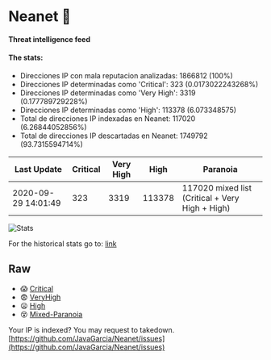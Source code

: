 # Neanet :hocho:
#### Threat intelligence feed
#### The stats:

- Direcciones IP con mala reputacion analizadas: 1866812 (100%)
- Direcciones IP determinadas como 'Critical':  323 (0.0173022243268%)
- Direcciones IP determinadas como 'Very High':  3319 (0.177789729228%)
- Direcciones IP determinadas como 'High':  113378 (6.073348575)
- Total de direcciones IP indexadas en Neanet:  117020 (6.26844052856%)
- Total de direcciones IP descartadas en Neanet:  1749792 (93.7315594714%)

| Last Update | Critical | Very High | High | Paranoia |
| --- | --- | --- | --- | --- |
| 2020-09-29 14:01:49 | 323 | 3319 | 113378 | 117020 mixed list (Critical + Very High + High)|

![Stats](https://docs.google.com/spreadsheets/d/e/2PACX-1vSnaNMIXVabIpDJjufMlzH7poXnshF3mgd8Is1g9ytUEzVsP5my4Trn8f-xkoLLQ38xpL3HtmUexLo6/pubchart?oid=501124687&format=image)

For the historical stats go to: [link](/stats.csv)
## Raw
- :scream: [Critical](https://raw.githubusercontent.com/JavaGarcia/Neanet/master/blacklists/neanet_critical.txt)
- :fearful: [VeryHigh](https://raw.githubusercontent.com/JavaGarcia/Neanet/master/blacklists/neanet_veryHigh.txtt)
- :frowning: [High](https://raw.githubusercontent.com/JavaGarcia/Neanet/master/blacklists/neanet_high.txt)
- :dizzy_face: [Mixed-Paranoia](https://raw.githubusercontent.com/JavaGarcia/Neanet/master/blacklists/neanet_all.txt)


Your IP is indexed? You may request to takedown. [https://github.com/JavaGarcia/Neanet/issues](https://github.com/JavaGarcia/Neanet/issues)













































































































































































































































































































































































































































































































































































































































































































































































































































































































































































































































































































































